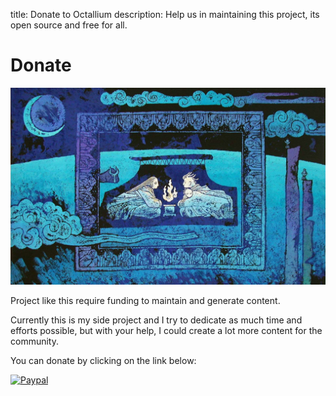 title: Donate to Octallium
description: Help us in maintaining this project, its open source and free for all.

# Donate

![Donate](./images/pages/octallium-donate.jpg)


Project like this require funding to maintain and generate content.

Currently this is my side project and I try to dedicate as much time and efforts possible, but with your help, I could create a lot more content for the community.

You can donate by clicking on the link below:

[<img src="../../images/paypal-logo.png" alt="Paypal" title="Paypal" width="200"/>](https://www.paypal.me/octallium)
